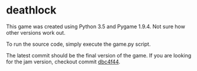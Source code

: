 # deathlock
This game was created using Python 3.5 and Pygame 1.9.4. Not sure how other versions work out.

To run the source code, simply execute the game.py script.

The latest commit should be the final version of the game. If you are looking for the jam version,
checkout commit [dbc4f44](https://github.com/winterbeak/deathlock/commit/dbc4f44fa6ca90b07ef9f3d7992eee7e1536da98).
